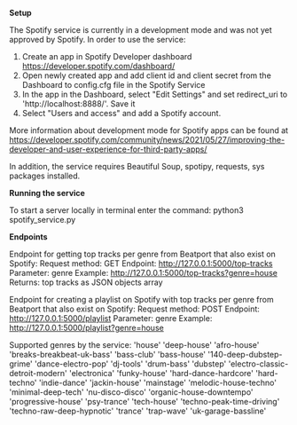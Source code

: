 **Setup**

The Spotify service is currently in a development mode and was not yet approved by Spotify. 
In order to use the service:
1. Create an app in Spotify Developer dashboard https://developer.spotify.com/dashboard/
2. Open newly created app and add client id and client secret from the Dashboard to config.cfg file in the Spotify Service
3. In the app in the Dashboard, select "Edit Settings" and set redirect_uri to 'http://localhost:8888/'. Save it
4. Select "Users and access" and add a Spotify account. 

More information about development mode for Spotify apps can be found 
at https://developer.spotify.com/community/news/2021/05/27/improving-the-developer-and-user-experience-for-third-party-apps/

In addition, the service requires Beautiful Soup, spotipy, requests, sys packages installed.

**Running the service**

To start a server locally in terminal enter the command:
python3 spotify_service.py

**Endpoints**

Endpoint for getting top tracks per genre from Beatport that also exist on Spotify:
Request method: GET
Endpoint: http://127.0.0.1:5000/top-tracks
Parameter: genre
Example: http://127.0.0.1:5000/top-tracks?genre=house
Returns: top tracks as JSON objects array

Endpoint for creating a playlist on Spotify with top tracks per genre from Beatport that also exist on Spotify:
Request method: POST
Endpoint: http://127.0.0.1:5000/playlist
Parameter: genre
Example: http://127.0.0.1:5000/playlist?genre=house

Supported genres by the service:
'house'
'deep-house'
'afro-house'
'breaks-breakbeat-uk-bass'
'bass-club'
'bass-house'
'140-deep-dubstep-grime'
'dance-electro-pop'
'dj-tools'
'drum-bass'
'dubstep'
'electro-classic-detroit-modern'
'electronica'
'funky-house'
'hard-dance-hardcore'
'hard-techno'
'indie-dance'
'jackin-house'
'mainstage'
'melodic-house-techno'
'minimal-deep-tech'
'nu-disco-disco'
'organic-house-downtempo'
'progressive-house'
'psy-trance'
'tech-house'
'techno-peak-time-driving'
'techno-raw-deep-hypnotic'
'trance'
'trap-wave'
'uk-garage-bassline'



